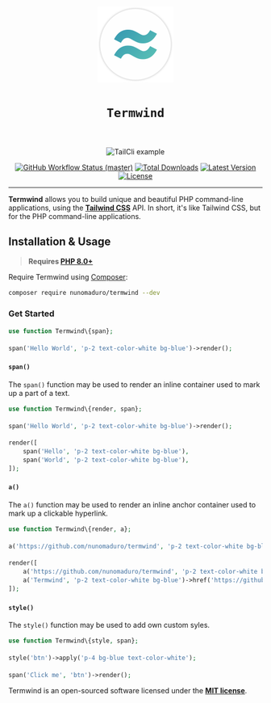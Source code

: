 <p align="center">
    <img width="150" height="150" alt="Termwind logo" src="/art/logo.png"/>
</p>

<h1 align="center" style="border:none !important">
    <code>Termwind</code>
    <br>
    <br>
</h1>

<p align="center">
    <img src="https://raw.githubusercontent.com/nunomaduro/tailcli/master/art/example.png" alt="TailCli example" height="300">
    <p align="center">
        <a href="https://github.com/nunomaduro/termwind/actions"><img alt="GitHub Workflow Status (master)" src="https://img.shields.io/github/workflow/status/nunomaduro/termwind/Tests/master"></a>
        <a href="https://packagist.org/packages/nunomaduro/termwind"><img alt="Total Downloads" src="https://img.shields.io/packagist/dt/nunomaduro/termwind"></a>
        <a href="https://packagist.org/packages/nunomaduro/termwind"><img alt="Latest Version" src="https://img.shields.io/packagist/v/nunomaduro/termwind"></a>
        <a href="https://packagist.org/packages/nunomaduro/termwind"><img alt="License" src="https://img.shields.io/packagist/l/nunomaduro/termwind"></a>
    </p>
</p>

------
**Termwind** allows you to build unique and beautiful PHP command-line applications, using the **[Tailwind CSS](https://tailwindcss.com/)** API. In short, it's like Tailwind CSS, but for the PHP command-line applications.

## Installation & Usage

> **Requires [PHP 8.0+](https://php.net/releases/)**

Require Termwind using [Composer](https://getcomposer.org):

```bash
composer require nunomaduro/termwind --dev
```

### Get Started

```php
use function Termwind\{span};

span('Hello World', 'p-2 text-color-white bg-blue')->render();
```

#### `span()`

The `span()` function may be used to render an inline container used to mark up a part of a text.

```php
use function Termwind\{render, span};

span('Hello World', 'p-2 text-color-white bg-blue')->render();

render([
    span('Hello', 'p-2 text-color-white bg-blue'),
    span('World', 'p-2 text-color-white bg-blue'),
]);
```

#### `a()`

The `a()` function may be used to render an inline anchor container used to mark up a clickable hyperlink.

```php
use function Termwind\{render, a};

a('https://github.com/nunomaduro/termwind', 'p-2 text-color-white bg-blue')->render();

render([
    a('https://github.com/nunomaduro/termwind', 'p-2 text-color-white bg-blue'),
    a('Termwind', 'p-2 text-color-white bg-blue')->href('https://github.com/nunomaduro/termwind'),
]);
```

#### `style()`

The `style()` function may be used to add own custom syles.

```php
use function Termwind\{style, span};

style('btn')->apply('p-4 bg-blue text-color-white');

span('Click me', 'btn')->render();
```

Termwind is an open-sourced software licensed under the **[MIT license](https://opensource.org/licenses/MIT)**.
